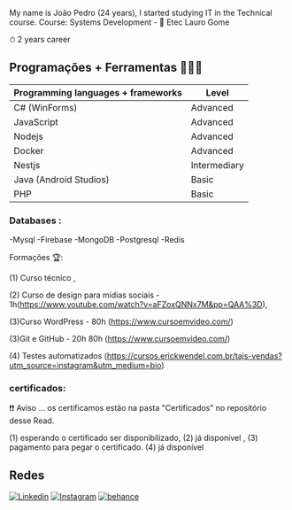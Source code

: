 
My name is João Pedro (24 years), I started studying IT in the Technical course.
Course: Systems Development - 🏫 Etec Lauro Gome

⏱ 2 years career

## Programações + Ferramentas 👨🏻‍💻

| Programming languages ​​+ frameworks | Level |
| --------------------------------------- | ----------- |
| C# (WinForms) | Advanced |
| JavaScript | Advanced |
| Nodejs | Advanced |
| Docker | Advanced |
| Nestjs | Intermediary |
| Java (Android Studios) | Basic |
| PHP | Basic |

### Databases :
-Mysql
-Firebase
-MongoDB
-Postgresql
-Redis

Formações 🏆:

(1) Curso técnico ,

(2) Curso de design para mídias sociais - 1h(https://www.youtube.com/watch?v=aFZoxQNNx7M&pp=QAA%3D),

(3)Curso WordPress - 80h (https://www.cursoemvideo.com/)

(3)Git e GitHub - 20h 80h (https://www.cursoemvideo.com/)

(4) Testes automatizados (https://cursos.erickwendel.com.br/tajs-vendas?utm_source=instagram&utm_medium=bio)

### certificados:

❗️❗️ Aviso ... os certificamos estão na pasta "Certificados" no repositório desse Read.

(1) esperando o certificado ser disponibilizado,
(2) já disponível ,
(3) pagamento para pegar o certificado.
(4) já disponível


## Redes
[![Linkedin](https://img.shields.io/badge/-LinkedIn-blue?style=flat-square&logo=Linkedin&logoColor=white&link=https://www.linkedin.com/in/joão-pedro-pereira-de-souza-91a0b51b6)](https://www.linkedin.com/in/joão-pedro-pereira-de-souza-91a0b51b6) [![Instagram](https://img.shields.io/badge/-Instagram-9b59b6?style=flat-square&logo=Instagram&logoColor=white&link=https://www.instagram.com/jppereirass/)](https://www.instagram.com/jppereirass/) [![behance](https://img.shields.io/badge/-behance-2980b9?style=flat-square&logo=behance&logoColor=white&link=https://www.behance.net/joopedrosouza3)](https://www.behance.net/joopedrosouza3)
